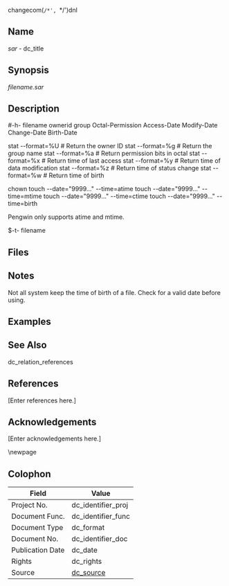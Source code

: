 changecom(`/*', `*/')dnl

## Name

*sar* - dc_title

## Synopsis

_filename.sar_

## Description

 #-h- filename ownerid group Octal-Permission Access-Date Modify-Date Change-Date Birth-Date

 stat --format=%U                       # Return the owner ID 
 stat --format=%g                       # Return the group name
 stat --format=%a                       # Return permission bits in octal
 stat --format=%x                       # Return time of last access
 stat --format=%y                       # Return time of data modification
 stat --format=%z                       # Return time of status change
 stat --format=%w                       # Return time of birth

 chown
 touch --date="9999..." --time=atime
 touch --date="9999..." --time=mtime
 touch --date="9999..." --time=ctime
 touch --date="9999..." --time=birth

 Pengwin only supports atime and mtime.

 $-t- filename

## Files

## Notes

Not all system keep the time of birth of a file. Check for a valid date before using.

## Examples

## See Also

 dc_relation_references

## References

[Enter references here.]

## Acknowledgements

[Enter acknowledgements here.]

\newpage

## Colophon

| Field            | Value                               |
|------------------|-------------------------------------|
| Project No.      | dc_identifier_proj                  |
| Document Func.   | dc_identifier_func                  |
| Document Type    | dc_format                           |
| Document No.     | dc_identifier_doc                   |
| Publication Date | dc_date                             |
| Rights           | dc_rights                           |
| Source           | [dc_source](dc_source)              |
